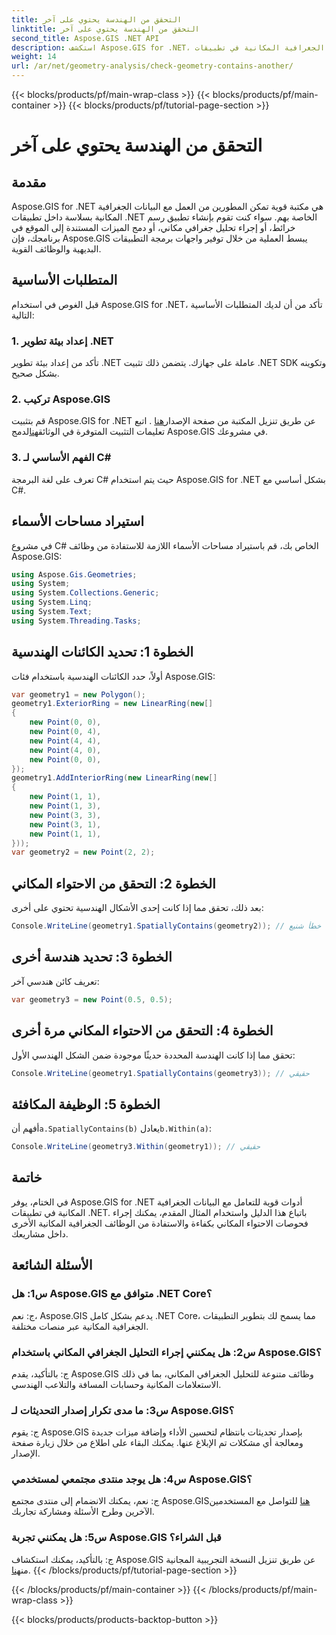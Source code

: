 ```yaml
---
title: التحقق من الهندسة يحتوي على آخر
linktitle: التحقق من الهندسة يحتوي على آخر
second_title: Aspose.GIS .NET API
description: استكشف Aspose.GIS for .NET، وهي مكتبة قوية للتكامل السلس للبيانات الجغرافية المكانية في تطبيقات .NET الخاصة بك.
weight: 14
url: /ar/net/geometry-analysis/check-geometry-contains-another/
---
```


{{< blocks/products/pf/main-wrap-class >}}
{{< blocks/products/pf/main-container >}}
{{< blocks/products/pf/tutorial-page-section >}}

# التحقق من الهندسة يحتوي على آخر

## مقدمة
Aspose.GIS for .NET هي مكتبة قوية تمكن المطورين من العمل مع البيانات الجغرافية المكانية بسلاسة داخل تطبيقات .NET الخاصة بهم. سواء كنت تقوم بإنشاء تطبيق رسم خرائط، أو إجراء تحليل جغرافي مكاني، أو دمج الميزات المستندة إلى الموقع في برنامجك، فإن Aspose.GIS يبسط العملية من خلال توفير واجهات برمجة التطبيقات البديهية والوظائف القوية.
## المتطلبات الأساسية
قبل الغوص في استخدام Aspose.GIS for .NET، تأكد من أن لديك المتطلبات الأساسية التالية:
### 1. إعداد بيئة تطوير .NET
تأكد من إعداد بيئة تطوير .NET عاملة على جهازك. يتضمن ذلك تثبيت .NET SDK وتكوينه بشكل صحيح.
### 2. تركيب Aspose.GIS
 قم بتثبيت Aspose.GIS for .NET عن طريق تنزيل المكتبة من صفحة الإصدار[هنا](https://releases.aspose.com/gis/net/) . اتبع تعليمات التثبيت المتوفرة في الوثائق[هنا](https://reference.aspose.com/gis/net/)لدمج Aspose.GIS في مشروعك.
### 3. الفهم الأساسي لـ C#
تعرف على لغة البرمجة C# حيث يتم استخدام Aspose.GIS for .NET بشكل أساسي مع C#.

## استيراد مساحات الأسماء
في مشروع C# الخاص بك، قم باستيراد مساحات الأسماء اللازمة للاستفادة من وظائف Aspose.GIS:
```csharp
using Aspose.Gis.Geometries;
using System;
using System.Collections.Generic;
using System.Linq;
using System.Text;
using System.Threading.Tasks;
```

## الخطوة 1: تحديد الكائنات الهندسية
أولاً، حدد الكائنات الهندسية باستخدام فئات Aspose.GIS:
```csharp
var geometry1 = new Polygon();
geometry1.ExteriorRing = new LinearRing(new[]
{
    new Point(0, 0),
    new Point(0, 4),
    new Point(4, 4),
    new Point(4, 0),
    new Point(0, 0),
});
geometry1.AddInteriorRing(new LinearRing(new[]
{
    new Point(1, 1),
    new Point(1, 3),
    new Point(3, 3),
    new Point(3, 1),
    new Point(1, 1),
}));
var geometry2 = new Point(2, 2);
```
## الخطوة 2: التحقق من الاحتواء المكاني
بعد ذلك، تحقق مما إذا كانت إحدى الأشكال الهندسية تحتوي على أخرى:
```csharp
Console.WriteLine(geometry1.SpatiallyContains(geometry2)); // خطأ شنيع
```
## الخطوة 3: تحديد هندسة أخرى
تعريف كائن هندسي آخر:
```csharp
var geometry3 = new Point(0.5, 0.5);
```
## الخطوة 4: التحقق من الاحتواء المكاني مرة أخرى
تحقق مما إذا كانت الهندسة المحددة حديثًا موجودة ضمن الشكل الهندسي الأول:
```csharp
Console.WriteLine(geometry1.SpatiallyContains(geometry3)); // حقيقي
```
## الخطوة 5: الوظيفة المكافئة
 أفهم أن`a.SpatiallyContains(b)` يعادل`b.Within(a)`:
```csharp
Console.WriteLine(geometry3.Within(geometry1)); // حقيقي
```

## خاتمة
في الختام، يوفر Aspose.GIS for .NET أدوات قوية للتعامل مع البيانات الجغرافية المكانية في تطبيقات .NET. باتباع هذا الدليل واستخدام المثال المقدم، يمكنك إجراء فحوصات الاحتواء المكاني بكفاءة والاستفادة من الوظائف الجغرافية المكانية الأخرى داخل مشاريعك.
## الأسئلة الشائعة
### س1: هل Aspose.GIS متوافق مع .NET Core؟
ج: نعم، Aspose.GIS يدعم بشكل كامل .NET Core، مما يسمح لك بتطوير التطبيقات الجغرافية المكانية عبر منصات مختلفة.
### س2: هل يمكنني إجراء التحليل الجغرافي المكاني باستخدام Aspose.GIS؟
ج: بالتأكيد، يقدم Aspose.GIS وظائف متنوعة للتحليل الجغرافي المكاني، بما في ذلك الاستعلامات المكانية وحسابات المسافة والتلاعب الهندسي.
### س3: ما مدى تكرار إصدار التحديثات لـ Aspose.GIS؟
ج: يقوم Aspose.GIS بإصدار تحديثات بانتظام لتحسين الأداء وإضافة ميزات جديدة ومعالجة أي مشكلات تم الإبلاغ عنها. يمكنك البقاء على اطلاع من خلال زيارة صفحة الإصدار.
### س4: هل يوجد منتدى مجتمعي لمستخدمي Aspose.GIS؟
ج: نعم، يمكنك الانضمام إلى منتدى مجتمع Aspose.GIS[هنا](https://forum.aspose.com/c/gis/33) للتواصل مع المستخدمين الآخرين وطرح الأسئلة ومشاركة تجاربك.
### س5: هل يمكنني تجربة Aspose.GIS قبل الشراء؟
 ج: بالتأكيد، يمكنك استكشاف Aspose.GIS عن طريق تنزيل النسخة التجريبية المجانية من[هنا](https://releases.aspose.com/).
{{< /blocks/products/pf/tutorial-page-section >}}

{{< /blocks/products/pf/main-container >}}
{{< /blocks/products/pf/main-wrap-class >}}

{{< blocks/products/products-backtop-button >}}
